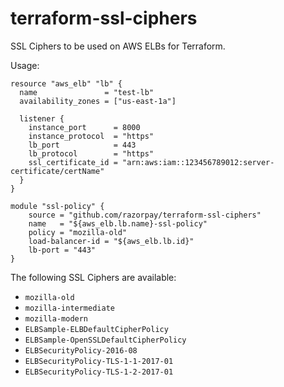# terraform-ssl-ciphers

SSL Ciphers to be used on AWS ELBs for Terraform.

Usage:

```hcl
resource "aws_elb" "lb" {
  name               = "test-lb"
  availability_zones = ["us-east-1a"]

  listener {
    instance_port      = 8000
    instance_protocol  = "https"
    lb_port            = 443
    lb_protocol        = "https"
    ssl_certificate_id = "arn:aws:iam::123456789012:server-certificate/certName"
  }
}

module "ssl-policy" {
    source = "github.com/razorpay/terraform-ssl-ciphers"
    name   = "${aws_elb.lb.name}-ssl-policy"
    policy = "mozilla-old"
    load-balancer-id = "${aws_elb.lb.id}"
    lb-port = "443"
}
```

The following SSL Ciphers are available:

-   `mozilla-old`
-   `mozilla-intermediate`
-   `mozilla-modern`
-   `ELBSample-ELBDefaultCipherPolicy`
-   `ELBSample-OpenSSLDefaultCipherPolicy`
-   `ELBSecurityPolicy-2016-08`
-   `ELBSecurityPolicy-TLS-1-1-2017-01`
-   `ELBSecurityPolicy-TLS-1-2-2017-01`
